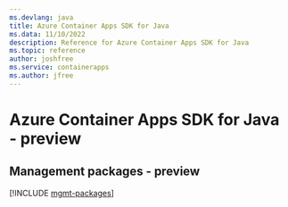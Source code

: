 ```yaml
---
ms.devlang: java
title: Azure Container Apps SDK for Java
ms.data: 11/10/2022
description: Reference for Azure Container Apps SDK for Java
ms.topic: reference
author: joshfree
ms.service: containerapps
ms.author: jfree
---
```

# Azure Container Apps SDK for Java - preview

## Management packages - preview
[!INCLUDE [mgmt-packages](container-apps-mgmt-index.md)]